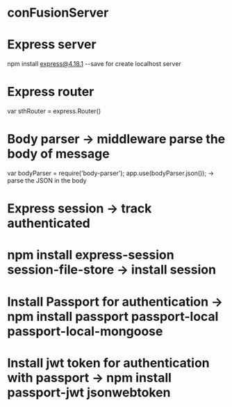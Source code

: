 # conFusionServer

# Express server

npm install express@4.18.1 --save for create localhost server

# Express router

var sthRouter = express.Router()

# Body parser -> middleware parse the body of message

var bodyParser = require('body-parser');
app.use(bodyParser.json()); -> parse the JSON in the body

# Express session -> track authenticated

# npm install express-session session-file-store -> install session

# Install Passport for authentication -> npm install passport passport-local passport-local-mongoose

# Install jwt token for authentication with passport -> npm install passport-jwt jsonwebtoken
